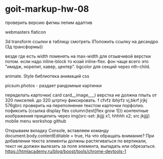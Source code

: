 # goit-markup-hw-08

проверить версию фигмы лепим адаптив

webmasters flaticon

3d transform ссылки в таблицу смотреть (Положить ссылку на десандро (3д
трансформы))

везде где есть width поменять на max-width для отзывчивой верстки потом. если
надо inline-block то юзай inline-flex. фон чаще всего это "имадж, норепит,
кавер, центер". bgcolor для секций через nth-child.

animate. Style библиотека анимаций css

picsum.photos - раздает рандомные картинки

переделать карточки( card card\_\_image,,,,,) верстка не должна плыть от 320
пикселей. до 320 штртну фиксировать. f cfvfz ibhjrfz vj,bkrf jrjkj 576gbrc
проверить на переполнение текстом карточки порфолио. пофиксить (ссылка display
flex column{text[flex grow 1]}) контентные изображения прицепить через
img(src-set: jkjjjj x1, hhhhh x2; src jkjjjj) mobile menu workshop github

Открываем вкладку Console, вставляем команду document.body.contentEditable =
true, На что обращать внимание? При добавлении текста элементы должны
растягиваться по вертикали, текст не должен вылезать за поля элемента, выпадать
или обрезаться. https://htmlacademy.ru/blog/boost/tools/chrome-devtools-1
